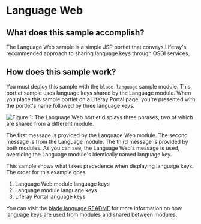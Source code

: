 # Language Web

## What does this sample accomplish?

The Language Web sample is a simple JSP portlet that conveys Liferay's
recommended approach to sharing language keys through OSGI services.

## How does this sample work?

You must deploy this sample with the `blade.language` sample module. This
portlet sample uses language keys shared by the Language module. When you place
this sample portlet on a Liferay Portal page, you're presented with the
portlet's name followed by three language keys.

![Figure 1: The Language Web portlet displays three phrases, two of which are shared from a different module.](https://github.com/codyhoag/liferay-docs/blob/blade-sample-images/develop/tutorials/blade-images/language-web-portlet.png)

The first message is provided by the Language Web module. The second message is
from the Language module. The third message is provided by both modules. As you
can see, the Language Web's message is used, overriding the Language module's
identically named language key.

This sample shows what takes precedence when displaying language keys. The order
for this example goes

1.  Language Web module language keys
2.  Language module language keys
3.  Liferay Portal language keys

You can visit the
[blade.language README](https://github.com/liferay/liferay-blade-samples/tree/master/liferay-gradle/blade.language/README.markdown)
for more information on how language keys are used from modules and shared
between modules.